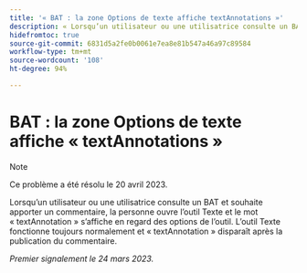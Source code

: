 ```yaml
---
title: '« BAT : la zone Options de texte affiche textAnnotations »'
description: « Lorsqu’un utilisateur ou une utilisatrice consulte un BAT et souhaite apporter un commentaire, la personne ouvre l’outil Texte et le mot textAnnotation apparaît en regard des options de l’outil. L’outil Texte fonctionne normalement et textAnnotation disparaît après la publication du commentaire. »
hidefromtoc: true
source-git-commit: 6831d5a2fe0b0061e7ea8e81b547a46a97c89584
workflow-type: tm+mt
source-wordcount: '108'
ht-degree: 94%

---
```



# BAT : la zone Options de texte affiche « textAnnotations »

<!--This article is on the WF and WFP TOCs-->

>[!NOTE]
>
>Ce problème a été résolu le 20 avril 2023.

Lorsqu’un utilisateur ou une utilisatrice consulte un BAT et souhaite apporter un commentaire, la personne ouvre l’outil Texte et le mot « textAnnotation » s’affiche en regard des options de l’outil. L’outil Texte fonctionne toujours normalement et « textAnnotation » disparaît après la publication du commentaire.

_Premier signalement le 24 mars 2023._

